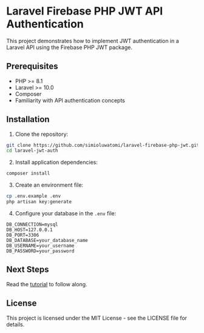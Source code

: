 # Laravel Firebase PHP JWT API Authentication

This project demonstrates how to implement JWT authentication in a Laravel API using the Firebase PHP JWT package.

## Prerequisites

- PHP >= 8.1
- Laravel >= 10.0
- Composer
- Familiarity with API authentication concepts

## Installation

1. Clone the repository:

```bash
git clone https://github.com/simioluwatomi/laravel-firebase-php-jwt.git
cd laravel-jwt-auth
```

2. Install application dependencies:

```bash
composer install
```

3. Create an environment file:

```bash
cp .env.example .env
php artisan key:generate
```

4. Configure your database in the `.env` file:

```
DB_CONNECTION=mysql
DB_HOST=127.0.0.1
DB_PORT=3306
DB_DATABASE=your_database_name
DB_USERNAME=your_username
DB_PASSWORD=your_password
```

## Next Steps

Read the [tutorial](https://simioluwatomi.com/laravel-api-authentication-using-firebase-php-jwt) to follow along.

## License

This project is licensed under the MIT License - see the LICENSE file for details.
